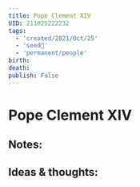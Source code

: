 ```yaml
---
title: Pope Clement XIV
UID: 211025222232
tags:
  - 'created/2021/Oct/25'
  - 'seed🥜'
  - 'permanent/people'
birth: 
death: 
publish: False
---
```

# Pope Clement XIV

## Notes:


## Ideas & thoughts:
